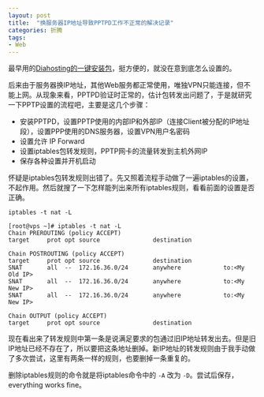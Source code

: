 ```yaml
---
layout: post
title:  "换服务器IP地址导致PPTPD工作不正常的解决记录"
categories: 折腾
tags:
- Web
---
```


最早用的[Diahosting的一键安装包](http://blog.diahosting.com/linux-tutorial/pptpd/)，挺方便的，就没在意到底怎么设置的。

后来由于服务器换IP地址，其他Web服务都正常使用，唯独VPN只能连接，但不能上网。从现象来看，PPTPD验证时正常的，估计包转发出问题了，于是就研究一下PPTP设置的流程吧，主要是这几个步骤：

- 安装PPTPD，设置PPTP使用的内部IP和外部IP（连接Client被分配的IP地址段），设置PPP使用的DNS服务器，设置VPN用户名密码
- 设置允许 IP Forward
- 设置iptables包转发规则，PPTP网卡的流量转发到主机外网IP
- 保存各种设置并开机启动

怀疑是iptables包转发规则出错了。先又照着流程手动做了一遍iptables的设置，不起作用。然后就搜了一下怎样能列出来所有iptables规则，看看前面的设置是否正确。

`iptables -t nat -L`

```
[root@vps ~]# iptables -t nat -L
Chain PREROUTING (policy ACCEPT)
target     prot opt source               destination         

Chain POSTROUTING (policy ACCEPT)
target     prot opt source               destination         
SNAT       all  --  172.16.36.0/24       anywhere            to:<My Old IP>
SNAT       all  --  172.16.36.0/24       anywhere            to:<My New IP> 
SNAT       all  --  172.16.36.0/24       anywhere            to:<My New IP> 

Chain OUTPUT (policy ACCEPT)
target     prot opt source               destination         
```

现在看出来了转发规则中第一条是说满足要求的包通过旧IP地址转发出去。但是旧IP地址已经不存在了，所以要把这条地址删掉。新IP地址的转发规则由于我手动做了多次尝试，这里有两条一样的规则，也要删掉一条重复的。

删除iptables规则的命令就是将iptables命令中的 `-A` 改为 `-D`。尝试后保存，everything works fine。